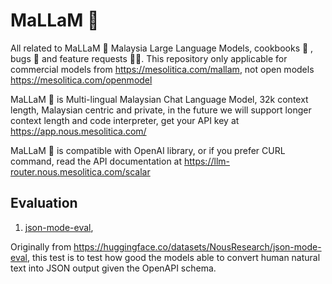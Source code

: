 # MaLLaM 🌙

All related to MaLLaM 🌙 Malaysia Large Language Models, cookbooks 📖 , bugs 🐛 and feature requests 🙇🏽. This repository only applicable for commercial models from https://mesolitica.com/mallam, not open models https://mesolitica.com/openmodel

MaLLaM 🌙 is Multi-lingual Malaysian Chat Language Model, 32k context length, Malaysian centric and private, in the future we will support longer context length and code interpreter, get your API key at https://app.nous.mesolitica.com/

MaLLaM 🌙 is compatible with OpenAI library, or if you prefer CURL command, read the API documentation at https://llm-router.nous.mesolitica.com/scalar

## Evaluation

1. [json-mode-eval](evaluation/json-mode-eval),

Originally from https://huggingface.co/datasets/NousResearch/json-mode-eval, this test is to test how good the models able to convert human natural text into JSON output given the OpenAPI schema.